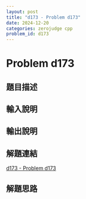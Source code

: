 ```yaml
---
layout: post
title: "d173 - Problem d173"
date: 2024-12-20
categories: zerojudge cpp
problem_id: d173
---
```


# Problem d173

## 題目描述



## 輸入說明



## 輸出說明



## 解題連結

[d173 - Problem d173](https://zerojudge.tw/ShowProblem?problemid=d173)

## 解題思路

